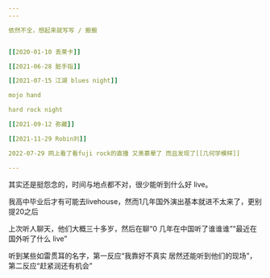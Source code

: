 ```yaml
---
---

依然不全，想起来就写写 / 搬搬


[[2020-01-10 丢莱卡]]

[[2021-06-28 脏手指]]

[[2021-07-15 江湖 blues night]]

mojo hand

hard rock night

[[2021-09-12 弥藏]]

[[2021-11-29 Robin刘]]

2022-07-29 网上看了看fuji rock的直播 又羡慕晕了 而且发现了[[几何学模样]]

---
```


其实还是挺怨念的，时间与地点都不对，很少能听到什么好 live。

我高中毕业后才有可能去livehouse，然而1几年国外演出基本就进不太来了，更别提20之后

上次听人聊天，他们大概三十多岁，然后在聊“0 几年在中国听了谁谁谁”“最近在国外听了什么 live”

听到某些如雷贯耳的名字，第一反应“我靠好不真实 居然还能听到他们的现场”，第二反应“赶紧润还有机会”